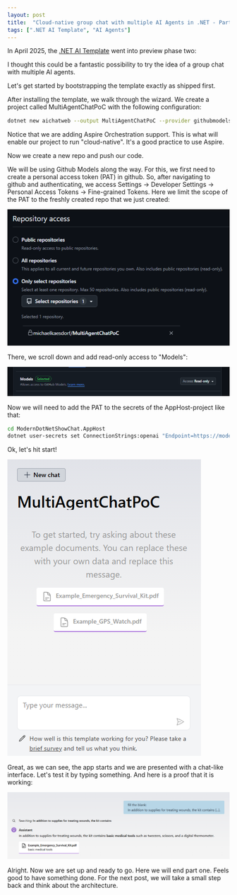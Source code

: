 ```yaml
---
layout: post
title:  "Cloud-native group chat with multiple AI Agents in .NET - Part 1: Setting up"
tags: [".NET AI Template", "AI Agents"]
---
```


In April 2025, the [.NET AI Template](https://devblogs.microsoft.com/dotnet/announcing-dotnet-ai-template-preview2/) went into preview phase two: 

I thought this could be a fantastic possibility to try the idea of a group chat with multiple AI agents.

Let's get started by bootstrapping the template exactly as shipped first.

After installing the template, we walk through the wizard. We create a project called MultiAgentChatPoC with the following configuration:

```bash
dotnet new aichatweb --output MultiAgentChatPoC --provider githubmodels --vector-store local --aspire true
```
Notice that we are adding Aspire Orchestration support. This is what will enable our project to run "cloud-native". It's a good practice to use Aspire.

Now we create a new repo and push our code.

We will be using Github Models along the way. For this, we first need to create a personal access token (PAT) in github. So, after navigating to github and authenticating, we access Settings -> Developer Settings -> Personal Access Tokens -> Fine-grained Tokens. 
Here we limit the scope of the PAT to the freshly created repo that we just created:

![Screenshot of the repository access settings in github](/assets/2025-06-29/pat_repo_access.png)

There, we scroll down and add read-only access to "Models":

![Screenshot of PAT access scope](/assets/2025-06-29/pat_scope.png)

Now we will need to add the PAT to the secrets of the AppHost-project like that:


   ```bash
  cd ModernDotNetShowChat.AppHost
  dotnet user-secrets set ConnectionStrings:openai "Endpoint=https://models.inference.ai.azure.com;Key=YOUR-API-KEY"
   ```

Ok, let's hit start!

![Screenshot of the running app](/assets/2025-06-29/working_app.png)

Great, as we can see, the app starts and we are presented with a chat-like interface. Let's test it by typing something.
And here is a proof that it is working:

![Screenshot of a working prompt](/assets/2025-06-29/successful_prompt.png)

Alright. Now we are set up and ready to go. Here we will end part one. Feels good to have something done. For the next post, we will take a small step back and think about the architecture.